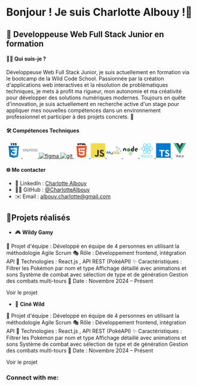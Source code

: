 # Bonjour ! Je suis Charlotte Albouy !👋
## 🚀 Developpeuse Web Full Stack Junior en formation

#### 👩‍💻 Qui suis-je ?

Développeuse Web Full Stack Junior, je suis actuellement en formation via le bootcamp de la Wild Code School. Passionnée par la création d'applications web interactives et la résolution de problématiques techniques, je mets à profit ma rigueur, mon autonomie et ma créativité pour développer des solutions numériques modernes. Toujours en quête d'innovation, je suis actuellement en recherche active d'un stage pour appliquer mes nouvelles compétences dans un environnement professionnel et participer à des projets concrets. 🎯

#### 🛠️ Compétences Techniques
<p align="left"> <a href="https://www.w3schools.com/css/" target="_blank" rel="noreferrer"> <img src="https://raw.githubusercontent.com/devicons/devicon/master/icons/css3/css3-original-wordmark.svg" alt="css3" width="40" height="40"/> </a> <a href="https://expressjs.com" target="_blank" rel="noreferrer"> <img src="https://raw.githubusercontent.com/devicons/devicon/master/icons/express/express-original-wordmark.svg" alt="express" width="40" height="40"/> </a> <a href="https://www.figma.com/" target="_blank" rel="noreferrer"> <img src="https://www.vectorlogo.zone/logos/figma/figma-icon.svg" alt="figma" width="40" height="40"/> </a> <a href="https://git-scm.com/" target="_blank" rel="noreferrer"> <img src="https://www.vectorlogo.zone/logos/git-scm/git-scm-icon.svg" alt="git" width="40" height="40"/> </a> <a href="https://www.w3.org/html/" target="_blank" rel="noreferrer"> <img src="https://raw.githubusercontent.com/devicons/devicon/master/icons/html5/html5-original-wordmark.svg" alt="html5" width="40" height="40"/> </a> <a href="https://developer.mozilla.org/en-US/docs/Web/JavaScript" target="_blank" rel="noreferrer"> <img src="https://raw.githubusercontent.com/devicons/devicon/master/icons/javascript/javascript-original.svg" alt="javascript" width="40" height="40"/> </a> <a href="https://www.mysql.com/" target="_blank" rel="noreferrer"> <img src="https://raw.githubusercontent.com/devicons/devicon/master/icons/mysql/mysql-original-wordmark.svg" alt="mysql" width="40" height="40"/> </a> <a href="https://nodejs.org" target="_blank" rel="noreferrer"> <img src="https://raw.githubusercontent.com/devicons/devicon/master/icons/nodejs/nodejs-original-wordmark.svg" alt="nodejs" width="40" height="40"/> </a> <a href="https://reactjs.org/" target="_blank" rel="noreferrer"> <img src="https://raw.githubusercontent.com/devicons/devicon/master/icons/react/react-original-wordmark.svg" alt="react" width="40" height="40"/> </a> <a href="https://www.typescriptlang.org/" target="_blank" rel="noreferrer"> <img src="https://raw.githubusercontent.com/devicons/devicon/master/icons/typescript/typescript-original.svg" alt="typescript" width="40" height="40"/> </a> <a href="https://vuejs.org/" target="_blank" rel="noreferrer"> <img src="https://raw.githubusercontent.com/devicons/devicon/master/icons/vuejs/vuejs-original-wordmark.svg" alt="vuejs" width="40" height="40"/> </a> </p>

#### 🌐 Me contacter

-  💼 LinkedIn : <a href="https://www.linkedin.com/in/charlotte-albouy-b533b298/" rel="nofollow">Charlotte Albouy</a>
-  🧑‍💻 GitHub : <a href="https://github.com/CharlotteAlbouy" rel="nofollow">@CharlotteAlbouy</a>
-  ✉️ Email : albouy.charlotte@gmail.com

## 🔭Projets réalisés

-  🎮 **Wildy Gamy**

🤝 Projet d'équipe : Développé en équipe de 4 personnes en utilisant la méthodologie Agile Scrum
🎭 Rôle : Développement frontend, intégration API
🧰 Technologies : React.js , API REST (PokéAPI)
✨ Caractéristiques :
Filtrer les Pokémon par nom et type
Affichage détaillé avec animations et sons
Système de combat avec sélection de type et de génération
Gestion des combats multi-tours
📆 Date : Novembre 2024 – Présent

Voir le projet


-  🎥 **Ciné Wild**

🤝 Projet d'équipe : Développé en équipe de 4 personnes en utilisant la méthodologie Agile Scrum
🎭 Rôle : Développement frontend, intégration API
🧰 Technologies : React.js , API REST (PokéAPI)
✨ Caractéristiques :
Filtrer les Pokémon par nom et type
Affichage détaillé avec animations et sons
Système de combat avec sélection de type et de génération
Gestion des combats multi-tours
📆 Date : Novembre 2024 – Présent

Voir le projet


<h3 align="left">Connect with me:</h3>
<p align="left">
</p>




<!--
**CharlotteAlbouy/CharlotteAlbouy** is a ✨ _special_ ✨ repository because its `README.md` (this file) appears on your GitHub profile.

Here are some ideas to get you started:

- 🔭 I’m currently working on ...
- 🌱 I’m currently learning ...
- 👯 I’m looking to collaborate on ...
- 🤔 I’m looking for help with ...
- 💬 Ask me about ...
- 📫 How to reach me: ...
- 😄 Pronouns: ...
- ⚡ Fun fact: ...
-->
